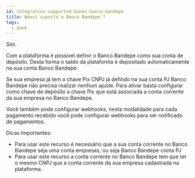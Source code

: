 ```yaml
---
id: integration-supported-banks-banco-bandepe
title: Woovi suporta o Banco Bandepe ?
tags:
  - bank
---
```


Sim.

Com a plataforma é possível definir o Banco Bandepe como sua conta de depósito. Desta forma o saldo da plataforma é depositado automaticamente na sua conta Banco Bandepe.

Se sua empresa já tem a chave Pix CNPJ já defindo na sua conta PJ Banco Bandepe não precisa realizar nenhum ajuste. Para ativar basta configurar como chave de depósito a chave Pix que está associada a conta corrente da sua empresa no Banco Bandepe.

Você também pode configurar webhooks, nesta modalidade para cada pagamento recebido você pode configurar webhooks para ser notificado de pagamentos.

Dicas Importantes:

- Para usar este recurso é necessário que a sua conta corrente no Banco Bandepe seja uma conta empresas, ou seja Banco Bandepe conta PJ
- Para usar este recurso a conta corrente no Banco Bandepe tem que ter o mesmo CNPJ que a conta corrente da sua empresa cadastrada na plataforma.
